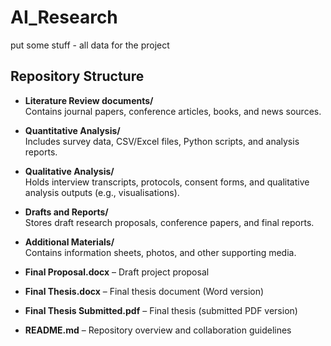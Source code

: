 # AI_Research

put some stuff - all data for the project
## Repository Structure

- **Literature Review documents/**  
  Contains journal papers, conference articles, books, and news sources.  

- **Quantitative Analysis/**  
  Includes survey data, CSV/Excel files, Python scripts, and analysis reports.  

- **Qualitative Analysis/**  
  Holds interview transcripts, protocols, consent forms, and qualitative analysis outputs (e.g., visualisations).  

- **Drafts and Reports/**  
  Stores draft research proposals, conference papers, and final reports.  

- **Additional Materials/**  
  Contains information sheets, photos, and other supporting media.  

- **Final Proposal.docx** – Draft project proposal  
- **Final Thesis.docx** – Final thesis document (Word version)  
- **Final Thesis Submitted.pdf** – Final thesis (submitted PDF version)  
- **README.md** – Repository overview and collaboration guidelines  
